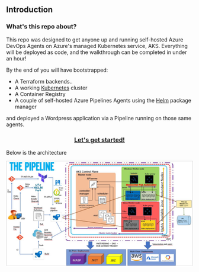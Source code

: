 ## Introduction

### What's this repo about?

This repo was designed to get anyone up and running self-hosted Azure DevOps Agents on Azure's managed Kubernetes service, AKS.
Everything will be deployed as code, and the walkthrough can be completed in under an hour!

By the end of you will have bootstrapped:
- A Terraform backends..
- A working [Kubernetes](http://kubernetes.io) cluster
- A Container Registry
- A couple of self-hosted Azure Pipelines Agents using the [Helm](https://helm.sh) package manager

and deployed a Wordpress application via a Pipeline running on those same agents. 

### **<div align="center">[Let's get started!](doc/01_prereqs.md)</div>**

Below is the architecture

![alt text](./architecture.JPG "Architecture")


